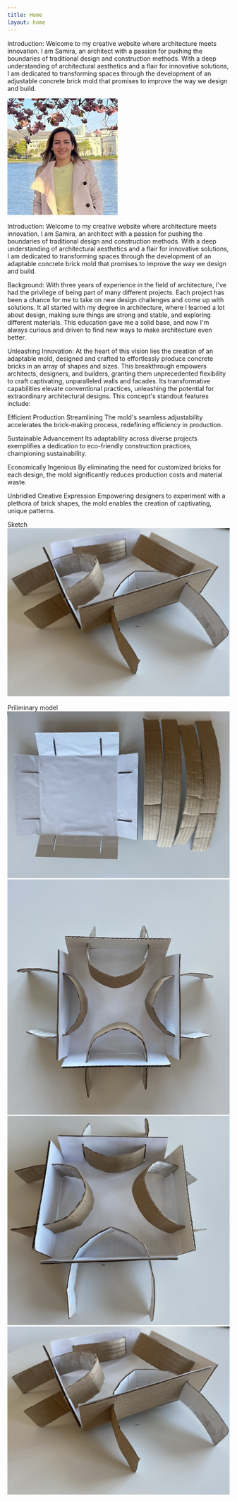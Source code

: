 ```yaml
---
title: Home
layout: home
---
```


Introduction:
Welcome to my creative website where architecture meets innovation. I am Samira, an architect with a passion for pushing the boundaries of traditional design and construction methods. With a deep understanding of architectural aesthetics and a flair for innovative solutions, I am dedicated to transforming spaces through the development of an adjustable concrete brick mold that promises to improve the way we design and build.

![Profile Picture](image/ProfilePicture_3.png)

Introduction:
Welcome to my creative website where architecture meets innovation. I am Samira, an architect with a passion for pushing the boundaries of traditional design and construction methods. With a deep understanding of architectural aesthetics and a flair for innovative solutions, I am dedicated to transforming spaces through the development of an adaptable concrete brick mold that promises to improve the way we design and build.

Background:
With three years of experience in the field of architecture, I've had the privilege of being part of many different projects. Each project has been a chance for me to take on new design challenges and come up with solutions. It all started with my degree in architecture, where I learned a lot about design, making sure things are strong and stable, and exploring different materials. This education gave me a solid base, and now I'm always curious and driven to find new ways to make architecture even better.

Unleashing Innovation:
At the heart of this vision lies the creation of an adaptable mold, designed and crafted to effortlessly produce concrete bricks in an array of shapes and sizes. This breakthrough empowers architects, designers, and builders, granting them unprecedented flexibility to craft captivating, unparalleled walls and facades. Its transformative capabilities elevate conventional practices, unleashing the potential for extraordinary architectural designs. This concept's standout features include:

Efficient Production Streamlining
The mold's seamless adjustability accelerates the brick-making process, redefining efficiency in production.

Sustainable Advancement
Its adaptability across diverse projects exemplifies a dedication to eco-friendly construction practices, championing sustainability.

Economically Ingenious
By eliminating the need for customized bricks for each design, the mold significantly reduces production costs and material waste.

Unbridled Creative Expression
Empowering designers to experiment with a plethora of brick shapes, the mold enables the creation of captivating, unique patterns.

Sketch
![Profile Picture](image/model4.jpg)

Priliminary model
![Profile Picture](image/model1.jpg)
![Profile Picture](image/model2.jpg)
![Profile Picture](image/model3.jpg)
![Profile Picture](image/model4.jpg)
